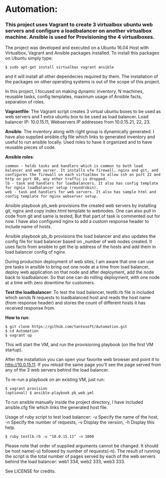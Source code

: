 # Automation: 

### This project uses Vagrant to create 3 virtualbox ubuntu web servers and configure a loadbalancer on another virtualbox machine. Ansible is used for Provisioning the 4 virtualboxes.

The project was developed and executed on a Ubuntu 16.04 Host with Virtualbox, Vagrant and Ansible packages installed. To install this packages on Ubuntu simply type:

    $ sudo apt-get install virtualbox vagrant ansible

and it will install all other dependecies required by them. The installation of the packages on other operating systems is out of the scope of this project.

In this project, I focused on making dynamic inventory, N machines, reusable tasks, config templates, maximum usage of Ansible facts, separation of roles.

**Vagrantfile**: The Vagrant script creates 3 virtual ubuntu boxes to be used as web servers and 1 extra ubuntu box to be used as load balancer. Load balancer IP: 10.0.15.11, Webservers IP addresses from 10.0.15.21, 22, 23.

**Ansible**: The inventory along with right group is dynamically generated. I have also supplied ansible.cfg file which links to generated inventory and useful to run ansible locally. Used roles to have it organized and to have reusable pieces of code.

**Ansible roles**:

    common - holds tasks and handlers which is common to both load balancer and web server. It installs ufw firewall, nginx and git, and configures the firewall on each virtualbox to allow ssh on port 22 and http on port 80, any other traffic is dropped.
    lb - task and handlers for loadbalancers. It also has config template for ngnix loadbalancer setup (roundrobin).
    web - task and handlers for web servers. It also has sample html and config template for nginx webserver setup.

Ansible playbook pb_web provisions the created web servers by installing git, nginx and copy index.html template to webnodes. One can also pull in code from git and same is tested, But that part of task is commented out for now. I have also configured nginx to add a custom response header to include name of hosts.

Ansible playbook pb_lb provisions the load balancer and also updates the config file for load balancer based on _number of web nodes created. It uses facts from ansible to get the ip address of the hosts and add them in load balancer config of nginx.

During production deployment of web sites, I am aware that one can use pre tasks in ansible to bring out one node at a time from load balancer, deploy web application on that node and after deployment, add the node back to loadbalancer. So that one can do rolling deployment, with one node at a time with zero downtime for customers.

**Test the loadbalancer**: To test the load balancer, testlb.rb file is included which sends N requests to loadbalanced host and reads the host name (from response header) and stores the count of different hosts it has received response from.

**How to run**:

    $ git clone https://github.com/tantosoft/Automation.git
    $ cd Automation
    $ vagrant up

This will start the VM, and run the provisioning playbook (on the first VM startup).

After the installation you can open your favorite web browser and point it to http://10.0.15.11. If you reload the same page you'll see the page served from any of the 3 web servers behind the load balancer.

To re-run a playbook on an existing VM, just run:

    $ vagrant provision
    (optional) $ ansible-playbook pb_web.yml

To run ansible manually inside the project directory, I have included ansible.cfg file which links the generated host file.

Usage of ruby script to test load balancer: -u Specify the name of the host, -n Specify the number of requests, -v Display the version, -h Display this help.

    $ ruby testlb.rb -u "10.0.15.11" -n 1000

Please note that order of supplied arguments cannot be changed. It should be host name(-u) followed by number of requests(-n). The result of running the script is the total number of pages served by each of the web servers behind the load balancer: web1 334, web2 333, web3 333.

See LICENSE for credits.
